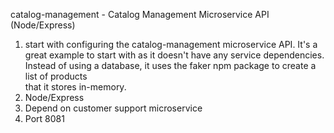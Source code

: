 catalog-management - Catalog Management Microservice API (Node/Express)

1) start with configuring the catalog-management microservice API.
    It's a great example to start with as it doesn't have any service dependencies. 
    Instead of using a database, it uses the faker npm package to create a list of products \
    that it stores in-memory.
2)  Node/Express
3)  Depend on customer support microservice
4)  Port 8081